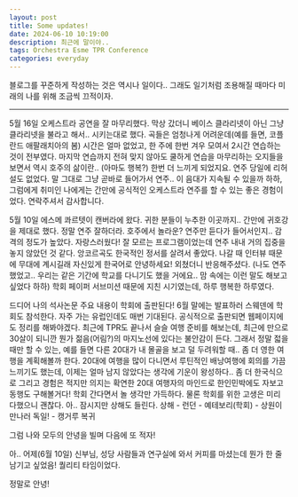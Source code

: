 ```yaml
---
layout: post
title: Some updates!
date: 2024-06-10 10:19:00
description: 최근에 말이야..
tags: Orchestra Esme TPR Conference
categories: everyday
---
```


블로그를 꾸준하게 작성하는 것은 역시나 일이다.. 그래도 일기처럼 조용해질 때마다 미래의 나를 위해 조금씩 끄적이자.

<hr>

5월 16일 오케스트라 공연을 잘 마무리했다. 막상 갔더니 베이스 클라리넷이 아닌 그냥 클라리넷을 불라고 해서.. 시키는대로 했다. 곡들은 엄청나게 어려운데(예를 들면, 코플란드 애팔래치아의 봄) 시간은 얼마 없었고, 한 주에 한번 겨우 모여서 2시간 연습하는 것이 전부였다. 마지막 연습까지 전혀 맞지 않아도 쿨하게 연습을 마무리하는 오지들을 보면서 역시 호주의 삶이란.. (아마도 행복?) 한번 더 느끼게 되었지요. 연주 당일에 리허설도 없었다. 말 그대로 그냥 곧바로 들어가서 연주.. 이 음대가 지속될 수 있을까 하하, 그럼에게 취미인 나에게는 간만에 공식적인 오케스트라 연주를 할 수 있는 좋은 경험이었다. 연락주셔서 감사합니다.

5월 10일 에스메 콰르텟이 캔버라에 왔다. 귀한 분들이 누추한 이곳까지.. 간만에 귀호강을 제대로 했다. 정말 연주 잘하더라. 호주에서 놀라운? 연주만 듣다가 들어서인지.. 감격의 정도가 높았다. 자랑스러웠다! 잘 모르는 프로그램이었는데 연주 내내 거의 집중을 놓지 않았던 것 같다. 앙코르곡도 한국적인 정서를 살려서 좋았다. 나갈 때 인터뷰 때문에 무대에 계시길래 자신있게 한국어로 안녕하세요! 외쳤더니 반응해주셨다. (나도 연주했었고.. 우리는 같은 기간에 학교를 다니기도 했을 거에요.. 맘 속에는 이런 말도 해보고 싶었다 하하) 학회 페이퍼 서브미션 때문에 지친 시기였는데, 하루 행복한 하루였다. 

드디어 나의 석사논문 주요 내용이 학회에 출판된다! 6월 말에는 발표하러 스웨덴에 학회도 참석한다. 자주 가는 유럽인데도 매번 기대된다. 공식적으로 출판되면 웹페이지에도 정리를 해봐야겠다. 최근에 TPR도 끝나서 슬슬 여행 준비를 해보는데, 최근에 만으로 30살이 되니깐 뭔가 젊음(어림?)의 마지노선에 있다는 불안감이 든다. 그래서 정말 젋을 때만 할 수 있는, 예를 들면 다른 20대가 내 몰골을 보고 덜 두려워할 때.. 좀 더 영한 여행을 계획해볼까 한다. 20대에 여행을 많이 다니면서 루틴적인 배낭여행에 회의를 가끔 느끼기도 했는데, 이제는 얼마 남지 않았다는 생각에 기운이 왕성하다.. 좀 더 한국식으로 그리고 경험은 적지만 의지는 확연한 20대 여행자의 마인드로 한인민박에도 자보고 동행도 구해볼거다! 학회 간다면서 놀 생각만 가득하다. 물론 학회를 위한 고생은 미리 다했으니 괜찮다. 아.. 잠시지만 상해도 들린다. 상해 - 런던 - 예테보리(학회) - 상원이 만나러 독일! - 캥거루 복귀

그럼 나와 모두의 안녕을 빌며 다음에 또 적자!

아.. 어제(6월 10일) 신부님, 성당 사람들과 연구실에 와서 커피를 마셨는데 뭔가 한 줄 남기고 싶었음! 퀄리티 타임이었다.

정말로 안녕!

